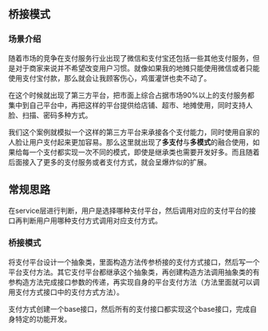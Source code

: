 ## 桥接模式

### 场景介绍 

随着市场的竞争在支付服务行业出现了微信和支付宝还包括一些其他支付服务，但是对于商家来说并不希望改变用户习惯。就像如果我的地摊只能使用微信或者只能使用支付宝付款，那么就会让我顾客伤心，鸡蛋灌饼也卖不动了。

在这个时候就出现了第三方平台，把市面上综合占据市场90%以上的支付服务都集中到自己平台中，再把这样的平台提供给店铺、超市、地摊使用，同时支持人脸、扫描、密码多种方式。

我们这个案例就模拟一个这样的第三方平台来承接各个支付能力，同时使用自家的人脸让用户支付起来更加容易。那么这里就出现了**多支付**与**多模式**的融合使用，如果给每一个支付都实现一次不同的模式，即使是继承类也需要开发好多。而且随着后面接入了更多的支付服务或者支付方式，就会呈爆炸似的扩展。

## 常规思路

在service层进行判断，用户是选择哪种支付平台，然后调用对应的支付平台的接口再判断用户用哪种支付方式调用对应支付方式。

### 桥接模式

将支付平台设计一个抽象类，里面构造方法传参桥接的支付方式接口，然后写一个平台支付方法。其它支付平台都继承这个抽象类，再创建构造方法调用抽象类的有参构造方法完成接口参数的传递，再实现自身的平台支付方法（方法里面就可以调用支付方式接口中的支付方式方法）。

支付方式创建一个base接口，然后所有的支付接口都实现这个base接口，完成自身特定的功能开发。


